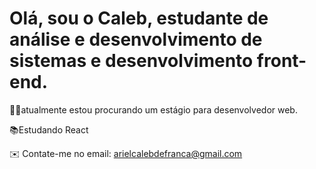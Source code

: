 <h1>Olá, sou o Caleb, estudante de análise e desenvolvimento de sistemas e desenvolvimento front-end.</h1>



 👨‍💻atualmente estou procurando um estágio para desenvolvedor web.
 
 📚Estudando React
 
 ✉️ Contate-me no email: arielcalebdefranca@gmail.com

